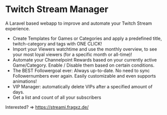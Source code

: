 # Twitch Stream Manager
A Laravel based webapp to improve and automate your Twitch Stream experience. 

* Create Templates for Games or Categories and apply a predefined title, twitch-category and tags with ONE CLICK!
* Import your Viewers watchtime and use the monthly overview, to see your most loyal viewers (for a specific month or all-time)!
* Automate your Channelpoint Rewards based on your currently active Game/Category. Enable / Disable them based on certain conditions.
* The BEST Followergoal ever: Always up-to-date. No need to sync Followernumbers ever again. Easily customizable and even supports animations!
* VIP Manager: automatically delete VIPs after a specified amount of days.
* Get a list and count of all your subscribers

Interested? => https://streami.fragxz.de/
